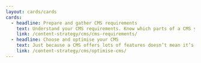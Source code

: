 ```yaml
---
layout: cards/cards
cards:
  - headline: Prepare and gather CMS requirements
    text: Understand your CMS requirements. Know which parts of a CMS you want to be able to optimise, so you can manage content the way you want.
    link: /content-strategy/cms/cms-requirements/
  - headline: Choose and optimise your CMS
    text: Just because a CMS offers lots of features doesn’t mean it’s the right one for you. With the right choice of CMS, you can optimise it to maximum advantage.
    link: /content-strategy/cms/optimise-cms/
---
```

